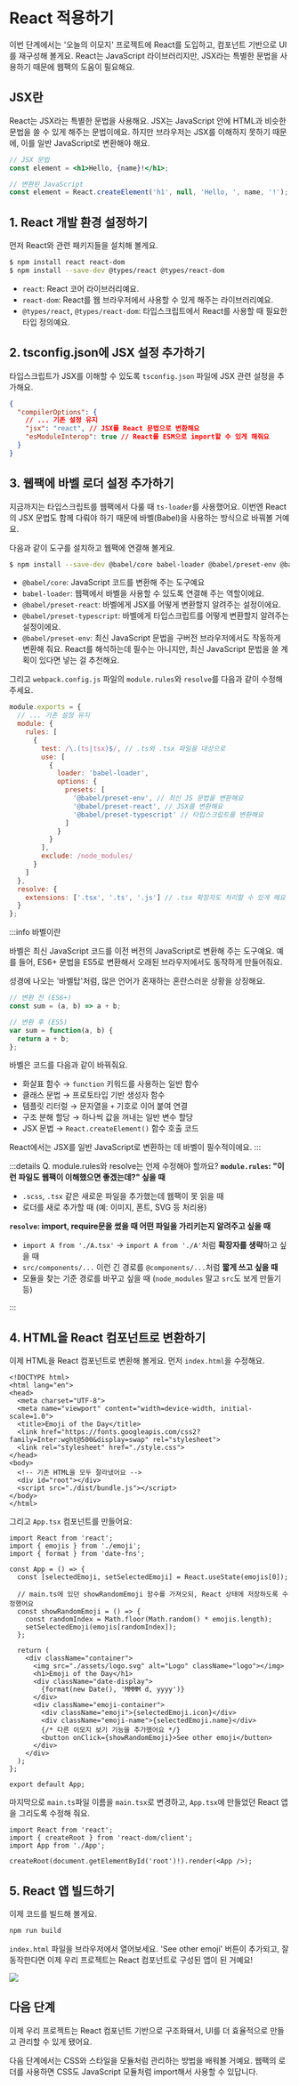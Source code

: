 # React 적용하기

이번 단계에서는 '오늘의 이모지' 프로젝트에 React를 도입하고, 컴포넌트 기반으로 UI를 재구성해 볼게요. React는 JavaScript 라이브러리지만, JSX라는 특별한 문법을 사용하기 때문에 웹팩의 도움이 필요해요.

## JSX란

React는 JSX라는 특별한 문법을 사용해요. JSX는 JavaScript 안에 HTML과 비슷한 문법을 쓸 수 있게 해주는 문법이에요. 하지만 브라우저는 JSX를 이해하지 못하기 때문에, 이를 일반 JavaScript로 변환해야 해요.

```jsx
// JSX 문법
const element = <h1>Hello, {name}!</h1>;

// 변환된 JavaScript
const element = React.createElement('h1', null, 'Hello, ', name, '!');
```

## 1. React 개발 환경 설정하기

먼저 React와 관련 패키지들을 설치해 볼게요.

```bash
$ npm install react react-dom
$ npm install --save-dev @types/react @types/react-dom
```

- `react`: React 코어 라이브러리예요.
- `react-dom`: React를 웹 브라우저에서 사용할 수 있게 해주는 라이브러리예요.
- `@types/react`, `@types/react-dom`: 타입스크립트에서 React를 사용할 때 필요한 타입 정의예요.

## 2. tsconfig.json에 JSX 설정 추가하기

타입스크립트가 JSX를 이해할 수 있도록 `tsconfig.json` 파일에 JSX 관련 설정을 추가해요.

```json
{
  "compilerOptions": {
    // ... 기존 설정 유지
    "jsx": "react", // JSX를 React 문법으로 변환해요
    "esModuleInterop": true // React를 ESM으로 import할 수 있게 해줘요
  }
}
```

## 3. 웹팩에 바벨 로더 설정 추가하기

지금까지는 타입스크립트를 웹팩에서 다룰 때 `ts-loader`를 사용했어요. 이번엔 React의 JSX 문법도 함께 다뤄야 하기 때문에 바벨(Babel)을 사용하는 방식으로 바꿔볼 거예요.

다음과 같이 도구를 설치하고 웹팩에 연결해 볼게요.

```bash
$ npm install --save-dev @babel/core babel-loader @babel/preset-env @babel/preset-react @babel/preset-typescript
```

- `@babel/core`: JavaScript 코드를 변환해 주는 도구예요
- `babel-loader`: 웹팩에서 바벨을 사용할 수 있도록 연결해 주는 역할이에요.
- `@babel/preset-react`: 바벨에게 JSX를 어떻게 변환할지 알려주는 설정이에요.
- `@babel/preset-typescript`: 바벨에게 타입스크립트를 어떻게 변환할지 알려주는 설정이에요.
- `@babel/preset-env`: 최신 JavaScript 문법을 구버전 브라우저에서도 작동하게 변환해 줘요. React를 해석하는데 필수는 아니지만, 최신 JavaScript 문법을 쓸 계획이 있다면 넣는 걸 추천해요.

그리고 `webpack.config.js` 파일의 `module.rules`와 `resolve`를 다음과 같이 수정해 주세요.

```js
module.exports = {
  // ... 기존 설정 유지
  module: {
    rules: [
      {
        test: /\.(ts|tsx)$/, // .ts와 .tsx 파일을 대상으로
        use: [
          {
            loader: 'babel-loader',
            options: {
              presets: [
                '@babel/preset-env', // 최신 JS 문법을 변환해요
                '@babel/preset-react', // JSX를 변환해요
                '@babel/preset-typescript' // 타입스크립트를 변환해요
              ]
            }
          }
        ],
        exclude: /node_modules/
      }
    ]
  },
  resolve: {
    extensions: ['.tsx', '.ts', '.js'] // .tsx 확장자도 처리할 수 있게 해요
  }
};
```

:::info 바벨이란

바벨은 최신 JavaScript 코드를 이전 버전의 JavaScript로 변환해 주는 도구예요. 예를 들어, ES6+ 문법을 ES5로 변환해서 오래된 브라우저에서도 동작하게 만들어줘요.

성경에 나오는 '바벨탑'처럼, 많은 언어가 혼재하는 혼란스러운 상황을 상징해요. 

```js
// 변환 전 (ES6+)
const sum = (a, b) => a + b;

// 변환 후 (ES5)
var sum = function(a, b) {
  return a + b;
};
```

바벨은 코드를 다음과 같이 바꿔줘요.

- 화살표 함수 → `function` 키워드를 사용하는 일반 함수
- 클래스 문법 → 프로토타입 기반 생성자 함수
- 템플릿 리터럴 → 문자열을 `+` 기호로 이어 붙여 연결
- 구조 분해 할당 → 하나씩 값을 꺼내는 일반 변수 할당
- JSX 문법 → `React.createElement()` 함수 호출 코드

React에서는 JSX를 일반 JavaScript로 변환하는 데 바벨이 필수적이에요.
:::

:::details Q. module.rules와 resolve는 언제 수정해야 할까요?
**`module.rules`: "이런 파일도 웹팩이 이해했으면 좋겠는데?" 싶을 때**

- `.scss`, `.tsx` 같은 새로운 파일을 추가했는데 웹팩이 못 읽을 때
- 로더를 새로 추가할 때 (예: 이미지, 폰트, SVG 등 처리용)


**`resolve`: import, require문을 썼을 때 어떤 파일을 가리키는지 알려주고 싶을 때**

- `import A from './A.tsx'` → `import A from './A'`처럼 **확장자를 생략**하고 싶을 때
- `src/components/...` 이런 긴 경로를 `@components/...`처럼 **짧게 쓰고 싶을 때**
- 모듈을 찾는 기준 경로를 바꾸고 싶을 때 (`node_modules` 말고 `src`도 보게 만들기 등)

:::

## 4. HTML을 React 컴포넌트로 변환하기

이제 HTML을 React 컴포넌트로 변환해 볼게요. 먼저 `index.html`을 수정해요.

```html{11-12}
<!DOCTYPE html>
<html lang="en">
<head>
  <meta charset="UTF-8">
  <meta name="viewport" content="width=device-width, initial-scale=1.0">
  <title>Emoji of the Day</title>
  <link href="https://fonts.googleapis.com/css2?family=Inter:wght@500&display=swap" rel="stylesheet">
  <link rel="stylesheet" href="./style.css">
</head>
<body>
  <!-- 기존 HTML을 모두 잘라냈어요 -->
  <div id="root"></div>
  <script src="./dist/bundle.js"></script>
</body>
</html>
```

그리고 `App.tsx` 컴포넌트를 만들어요:

```tsx
import React from 'react';
import { emojis } from './emoji';
import { format } from 'date-fns';

const App = () => {
  const [selectedEmoji, setSelectedEmoji] = React.useState(emojis[0]);

  // main.ts에 있던 showRandomEmoji 함수를 가져오되, React 상태에 저장하도록 수정했어요
  const showRandomEmoji = () => {
    const randomIndex = Math.floor(Math.random() * emojis.length);
    setSelectedEmoji(emojis[randomIndex]);
  };

  return (
    <div className="container">
      <img src="./assets/logo.svg" alt="Logo" className="logo"></img>
      <h1>Emoji of the Day</h1>
      <div className="date-display">
        {format(new Date(), 'MMMM d, yyyy')}
      </div>
      <div className="emoji-container">
        <div className="emoji">{selectedEmoji.icon}</div>
        <div className="emoji-name">{selectedEmoji.name}</div>
        {/* 다른 이모지 보기 기능을 추가했어요 */}
        <button onClick={showRandomEmoji}>See other emoji</button>
      </div>
    </div>
  );
};

export default App;
```

마지막으로 `main.ts`파일 이름을 `main.tsx`로 변경하고, `App.tsx`에 만들었던 React 앱을 그리도록 수정해 줘요.

```tsx
import React from 'react';
import { createRoot } from 'react-dom/client';
import App from './App';

createRoot(document.getElementById('root')!).render(<App />);
```

## 5. React 앱 빌드하기

이제 코드를 빌드해 볼게요.

```bash
npm run build
```

`index.html` 파일을 브라우저에서 열어보세요. 'See other emoji' 버튼이 추가되고, 잘 동작한다면 이제 우리 프로젝트는 React 컴포넌트로 구성된 앱이 된 거예요!

![](/images/react-app.png)


## 다음 단계

이제 우리 프로젝트는 React 컴포넌트 기반으로 구조화돼서, UI를 더 효율적으로 만들고 관리할 수 있게 됐어요.

다음 단계에서는 CSS와 스타일을 모듈처럼 관리하는 방법을 배워볼 거예요. 웹팩의 로더를 사용하면 CSS도 JavaScript 모듈처럼 import해서 사용할 수 있답니다.

